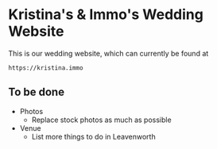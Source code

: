 # Kristina's & Immo's Wedding Website

This is our wedding website, which can currently be found at

    https://kristina.immo

## To be done

* Photos
    - Replace stock photos as much as possible
* Venue
    - List more things to do in Leavenworth
